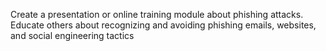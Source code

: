 Create a presentation or online training module about phishing attacks. Educate others about recognizing and avoiding phishing emails, websites, and social engineering tactics
